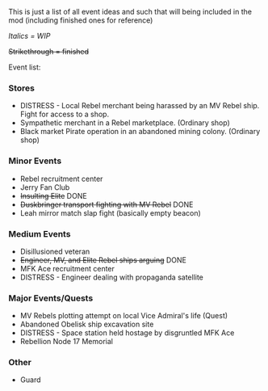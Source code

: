 This is just a list of all event ideas and such that will being included in the mod (including finished ones for reference)

*Italics = WIP*

~~Strikethrough = finished~~

Event list:

### Stores

* DISTRESS - Local Rebel merchant being harassed by an MV Rebel ship. Fight for access to a shop.
* Sympathetic merchant in a Rebel marketplace. (Ordinary shop)
* Black market Pirate operation in an abandoned mining colony. (Ordinary shop)

### Minor Events

* Rebel recruitment center
* Jerry Fan Club
* ~~Insulting Elite~~ DONE
* ~~Duskbringer transport fighting with MV Rebel~~ DONE 
* Leah mirror match slap fight (basically empty beacon)

### Medium Events

* Disillusioned veteran 
* ~~Engineer, MV, and Elite Rebel ships arguing~~ DONE
* MFK Ace recruitment center 
* DISTRESS - Engineer dealing with propaganda satellite

### Major Events/Quests

* MV Rebels plotting attempt on local Vice Admiral's life (Quest)
* Abandoned Obelisk ship excavation site
* DISTRESS - Space station held hostage by disgruntled MFK Ace
* Rebellion Node 17 Memorial

### Other 

* Guard